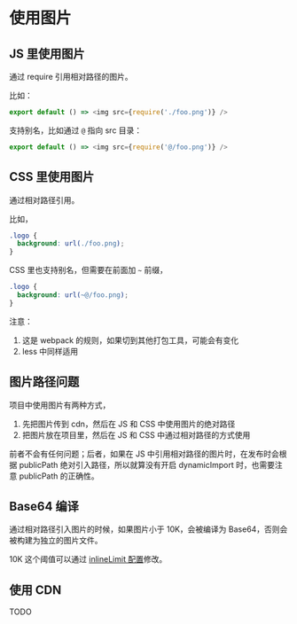 # 使用图片

## JS 里使用图片

通过 require 引用相对路径的图片。

比如：

```js
export default () => <img src={require('./foo.png')} />
```

支持别名，比如通过 `@` 指向 src 目录：

```js
export default () => <img src={require('@/foo.png')} />
```

## CSS 里使用图片

通过相对路径引用。

比如，

```css
.logo {
  background: url(./foo.png);
}
```

CSS 里也支持别名，但需要在前面加 `~` 前缀，

```css
.logo {
  background: url(~@/foo.png);
}
```

注意：

1. 这是 webpack 的规则，如果切到其他打包工具，可能会有变化
2. less 中同样适用

## 图片路径问题

项目中使用图片有两种方式，

1. 先把图片传到 cdn，然后在 JS 和 CSS 中使用图片的绝对路径
2. 把图片放在项目里，然后在 JS 和 CSS 中通过相对路径的方式使用

前者不会有任何问题；后者，如果在 JS 中引用相对路径的图片时，在发布时会根据 publicPath 绝对引入路径，所以就算没有开启 dynamicImport 时，也需要注意 publicPath 的正确性。

## Base64 编译

通过相对路径引入图片的时候，如果图片小于 10K，会被编译为 Base64，否则会被构建为独立的图片文件。

10K 这个阈值可以通过 [inlineLimit 配置](TODO)修改。

## 使用 CDN

TODO

